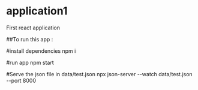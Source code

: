 # application1
First react application

##To run this app :

#install dependencies
npm i

#run app
npm start

#Serve the json file in data/test.json
npx json-server --watch data/test.json --port 8000


